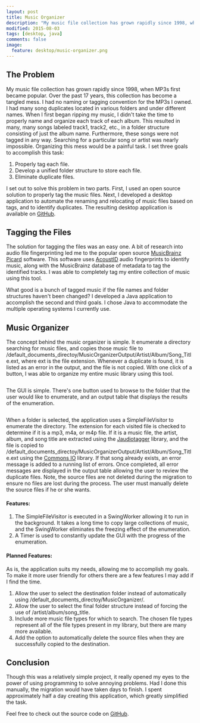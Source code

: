 ```yaml
---
layout: post
title: Music Organizer
description: "My music file collection has grown rapidly since 1998, when MP3s first became popular. Over the past 17 years, this collection has become a tangled mess. I had no naming or tagging convention for the MP3s I owned. I had many song duplicates located in various folders and under different names. When I first began ripping my music, I didn't take the time to properly name and organize each track of each album. This resulted in many, many songs labeled track1, track2, etc., in a folder structure consisting of just the album name. Furthermore, these songs were not tagged in any way. Searching for a particular song or artist was nearly impossible. Organizing this mess would be a painful task. I set three goals to accomplish this task: properly tag each file, develop a unified folder structure to store each file, and eliminate duplicate files. I developed a Java program to make this possible."
modified: 2015-08-03
tags: [desktop, java]
comments: false
image:
  feature: desktop/music-organizer.png
---
```


## The Problem

My music file collection has grown rapidly since 1998, when MP3s first became popular. Over the past 17 years, this collection has become a tangled mess. I had no naming or tagging convention for the MP3s I owned. I had many song duplicates located in various folders and under different names. When I first began ripping my music, I didn't take the time to properly name and organize each track of each album. This resulted in many, many songs labeled track1, track2, etc., in a folder structure consisting of just the album name. Furthermore, these songs were not tagged in any way. Searching for a particular song or artist was nearly impossible. Organizing this mess would be a painful task. I set three goals to accomplish this task:

1. Properly tag each file.
2. Develop a unified folder structure to store each file.
3. Eliminate duplicate files.

I set out to solve this problem in two parts. First, I used an open source solution to properly tag the music files. Next, I developed a desktop application to automate the renaming and relocating of music files based on tags, and to identify duplicates. The resulting desktop application is available on [GitHub](https://github.com/JacobMDavidson/MusicOrganizer).

## Tagging the Files

The solution for tagging the files was an easy one. A bit of research into audio file fingerprinting led me to the popular open source [MusicBrainz Picard](http://picard.musicbrainz.org) software. This software uses [AcoustID](https://acoustid.org) audio fingerprints to identify music, along with the MusicBrainz database of metadata to tag the identified tracks. I was able to completely tag my entire collection of music using this tool.

What good is a bunch of tagged music if the file names and folder structures haven't been changed? I developed a Java application to accomplish the second and third goals. I chose Java to accommodate the multiple operating systems I currently use.

## Music Organizer

The concept behind the music organizer is simple. It enumerate a directory searching for music files, and copies those music file to /default_documents_directoy/MusicOrganizerOutput/Artist/Album/Song_Title.ext, where ext is the file extension. Whenever a duplicate is found, it is listed as an error in the output, and the file is not copied. With one click of a button, I was able to organize my entire music library using this tool.

<figure style="text-align: center">
    <img src="{{ site.url }}/images/desktop/music-organizer-gui1.png" alt="">
</figure>

The GUI is simple. There's one button used to browse to the folder that the user would like to enumerate, and an output table that displays the results of the enumeration.

<figure style="text-align: center">
    <img src="{{ site.url }}/images/desktop/music-organizer-gui2.png" alt="">
</figure>

When a folder is selected, the application uses a SimpleFileVisitor to enumerate the directory. The extension for each visited file is checked to determine if it is a mp3, m4a, or m4p file. If it is a music file, the artist, album, and song title are extracted using the [Jaudiotagger](http://www.jthink.net/jaudiotagger/) library, and the file is copied to /default_documents_directoy/MusicOrganizerOutput/Artist/Album/Song_Title.ext using the [Commons IO](http://commons.apache.org/proper/commons-io/) library. If that song already exists, an error message is added to a running list of errors. Once completed, all error messages are displayed in the output table allowing the user to review the duplicate files. Note, the source files are not deleted during the migration to ensure no files are lost during the process. The user must manually delete the source files if he or she wants.

#### Features:

1. The SimpleFileVisitor is executed in a SwingWorker allowing it to run in the background. It takes a long time to copy large collections of music, and the SwingWorker eliminates the freezing effect of the enumeration.
2. A Timer is used to constantly update the GUI with the progress of the enumeration.

#### Planned Features:

As is, the application suits my needs, allowing me to accomplish my goals. To make it more user friendly for others there are a few features I may add if I find the time.

1. Allow the user to select the destination folder instead of automatically using /default_documents_directoy/MusicOrganizer/.
2. Allow the user to select the final folder structure instead of forcing the use of /artist/album/song_title.
3. Include more music file types for which to search. The chosen file types represent all of the file types present in my library, but there are many more available.
4. Add the option to automatically delete the source files when they are successfully copied to the destination.

## Conclusion

Though this was a relatively simple project, it really opened my eyes to the power of using programming to solve annoying problems. Had I done this manually, the migration would have taken days to finish. I spent approximately half a day creating this application, which greatly simplified the task.

Feel free to check out the source code on [GitHub](https://github.com/JacobMDavidson/MusicOrganizer).
